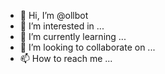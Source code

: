 - 👋 Hi, I’m @ollbot
- 👀 I’m interested in ...
- 🌱 I’m currently learning ...
- 💞️ I’m looking to collaborate on ...
- 📫 How to reach me ...

<!---
ollbot/ollbot is a ✨ special ✨ repository because its `README.md` (this file) appears on your GitHub profile.
You can click the Preview link to take a look at your changes.
--->
